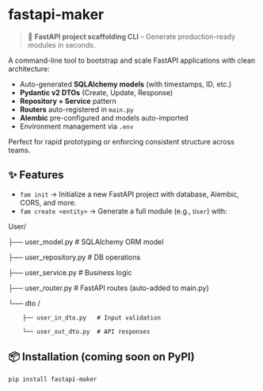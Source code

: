 # fastapi-maker

> 🚀 **FastAPI project scaffolding CLI** – Generate production-ready modules in seconds.

A command-line tool to bootstrap and scale FastAPI applications with clean architecture:
- Auto-generated **SQLAlchemy models** (with timestamps, ID, etc.)
- **Pydantic v2 DTOs** (Create, Update, Response)
- **Repository + Service** pattern
- **Routers** auto-registered in `main.py`
- **Alembic** pre-configured and models auto-imported
- Environment management via `.env`

Perfect for rapid prototyping or enforcing consistent structure across teams.

## ✨ Features

- `fam init` → Initialize a new FastAPI project with database, Alembic, CORS, and more.
- `fam create <entity>` → Generate a full module (e.g., `User`) with:

User/

  ├── user_model.py        # SQLAlchemy ORM model

  ├── user_repository.py   # DB operations

  ├── user_service.py      # Business logic

  ├── user_router.py       # FastAPI routes (auto-added to main.py)

  └── dto /
    
        ├── user_in_dto.py   # Input validation

        └── user_out_dto.py  # API responses


## 📦 Installation (coming soon on PyPI)

```bash
pip install fastapi-maker